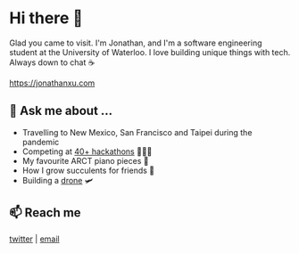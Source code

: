 # Hi there 👋

Glad you came to visit. I'm Jonathan, and I'm a software engineering student at the University of Waterloo. I love building unique things with tech. Always down to chat ☕

https://jonathanxu.com

## 💬 Ask me about ...
- Travelling to New Mexico, San Francisco and Taipei during the pandemic
- Competing at [40+ hackathons](https://devpost.com/JonathanXu) 👨🏽‍💻
- My favourite ARCT piano pieces 🎹
- How I grow succulents for friends 🌵
- Building a [drone](https://www.hackster.io/jonathan-xu/brett-the-fire-mapping-drone-94fc1c) 🛩️

## 📫 Reach me
[twitter](https://twitter.com/jonxuxu) | [email](contact@jonathanxu.com)

<!--
**JonathanXu1/JonathanXu1** is a ✨ _special_ ✨ repository because its `README.md` (this file) appears on your GitHub profile.

Here are some ideas to get you started:

- 🔭 I’m currently working on ...
- 🌱 I’m currently learning ...
- 👯 I’m looking to collaborate on ...
- 🤔 I’m looking for help with ...
- 💬 Ask me about ...
- 📫 How to reach me: ...
- 😄 Pronouns: ...
- ⚡ Fun fact: ...
-->

